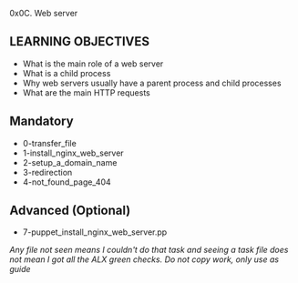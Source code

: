 0x0C. Web server

## LEARNING OBJECTIVES
- What is the main role of a web server
- What is a child process
- Why web servers usually have a parent process and child processes
- What are the main HTTP requests

## Mandatory
- 0-transfer_file
- 1-install_nginx_web_server
- 2-setup_a_domain_name
- 3-redirection
- 4-not_found_page_404

## Advanced (Optional)
- 7-puppet_install_nginx_web_server.pp

*Any file not seen means I couldn't do that task and seeing a task file does not mean I got all the ALX green checks. Do not copy work, only use as guide*

